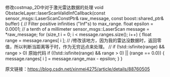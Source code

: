 修改costmap_2D中对于激光雷达数据的处理
void ObstacleLayer::laserScanValidInfCallback(const sensor_msgs::LaserScanConstPtr& raw_message,
                                              const boost::shared_ptr<ObservationBuffer>& buffer)
{
  // Filter positive infinities ("Inf"s) to max_range.
  float epsilon = 0.0001;  // a tenth of a millimeter
  sensor_msgs::LaserScan message = *raw_message;
  for (size_t i = 0; i < message.ranges.size(); i++)
  {
    float range = message.ranges[ i ];
    // /修改该地方，因为我的雷达没数据时，返回零值，所以判断当距离等于时，作为无穷远点来处理。
   // if (!std::isfinite(range) && range > 0)  原始代码
    if ((!std::isfinite(range) && range > 0) || (range == 0.0))
    {
      message.ranges[ i ] = message.range_max - epsilon;
    }
  }
                        
原文链接：https://blog.csdn.net/xinmei4275/article/details/88760505
